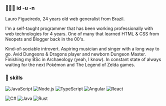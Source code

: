 ### 👨🏻‍💻 id -u -n
Lauro Figueiredo, 24 years old web generalist from Brazil.

I'm a self-taught programmer that has been working professionally with web technologies for 4 years. One of many that learned HTML & CSS from Neopets and Blogger back in the 00's.

Kind-of-sociable introvert. Aspiring musician and singer with a long way to go. Avid Dungeons & Dragons player and newborn Dungeon Master. Finishing my BSc in Archaeology (yeah, I know). In constant state of always waiting for the next Pokémon and The Legend of Zelda games.

### 🚀 skills
![JavaScript](https://img.shields.io/badge/JavaScript-f0db4f?style=for-the-badge&logo=javascript&logoColor=black)
![Node.js](https://img.shields.io/badge/Node.js-333333?style=for-the-badge&logo=node.js&logoColor=77B162)
![TypeScript](https://img.shields.io/badge/TypeScript-007ACC?style=for-the-badge&logo=typescript&logoColor=white)
![Angular](https://img.shields.io/badge/Angular-DE0031?style=for-the-badge&logo=angular&logoColor=white)
![React](https://img.shields.io/badge/React-282C34?style=for-the-badge&logo=react&logoColor=61DAFB)

![C#](https://img.shields.io/badge/C%23-9668D4?style=for-the-badge&logo=csharp&logoColor=white)
![Java](https://img.shields.io/badge/Java-EF2A2A?style=for-the-badge&logo=java&logoColor=white)
![Rust](https://img.shields.io/badge/Rust-000000?style=for-the-badge&logo=rust&logoColor=white)
